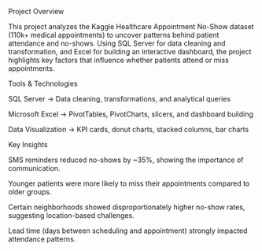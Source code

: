 Project Overview

  This project analyzes the Kaggle Healthcare Appointment No-Show dataset (110k+ medical appointments) to uncover patterns behind patient attendance and no-shows.
  Using SQL Server for data cleaning and transformation, and Excel for building an interactive dashboard, the project highlights key factors that influence whether patients attend or miss appointments.

Tools & Technologies

  SQL Server → Data cleaning, transformations, and analytical queries

  Microsoft Excel → PivotTables, PivotCharts, slicers, and dashboard building

  Data Visualization → KPI cards, donut charts, stacked columns, bar charts

Key Insights

  SMS reminders reduced no-shows by ~35%, showing the importance of communication.

  Younger patients were more likely to miss their appointments compared to older groups.

  Certain neighborhoods showed disproportionately higher no-show rates, suggesting location-based challenges.

  Lead time (days between scheduling and appointment) strongly impacted attendance patterns.
